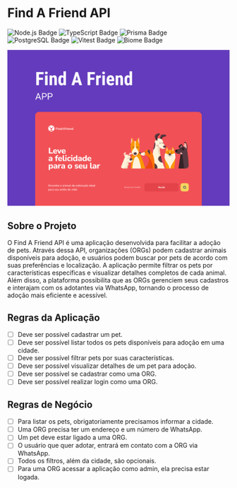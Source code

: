 # Find A Friend API

![Node.js Badge](https://img.shields.io/badge/Node.js-339933?style=for-the-badge&logo=nodedotjs&logoColor=white)
![TypeScript Badge](https://img.shields.io/badge/TypeScript-3178C6?style=for-the-badge&logo=typescript&logoColor=white)
![Prisma Badge](https://img.shields.io/badge/Prisma-2D3748?style=for-the-badge&logo=prisma&logoColor=white)
![PostgreSQL Badge](https://img.shields.io/badge/PostgreSQL-4169E1?style=for-the-badge&logo=postgresql&logoColor=white)
![Vitest Badge](https://img.shields.io/badge/-Vitest-252529?style=for-the-badge&logo=vitest&logoColor=FCC72B)
![Biome Badge](https://img.shields.io/badge/-Biome-252529?style=for-the-badge&logo=biome&logoColor=FFD700)

![Find A Friend API](assets/image.png)

## Sobre o Projeto
O Find A Friend API é uma aplicação desenvolvida para facilitar a adoção de pets. Através dessa API, organizações (ORGs) podem cadastrar animais disponíveis para adoção, e usuários podem buscar por pets de acordo com suas preferências e localização. A aplicação permite filtrar os pets por características específicas e visualizar detalhes completos de cada animal. Além disso, a plataforma possibilita que as ORGs gerenciem seus cadastros e interajam com os adotantes via WhatsApp, tornando o processo de adoção mais eficiente e acessível.

## Regras da Aplicação
- [ ] Deve ser possível cadastrar um pet.
- [ ] Deve ser possível listar todos os pets disponíveis para adoção em uma cidade.
- [ ] Deve ser possível filtrar pets por suas características.
- [ ] Deve ser possível visualizar detalhes de um pet para adoção.
- [ ] Deve ser possível se cadastrar como uma ORG.
- [ ] Deve ser possível realizar login como uma ORG.

## Regras de Negócio
- [ ] Para listar os pets, obrigatoriamente precisamos informar a cidade.
- [ ] Uma ORG precisa ter um endereço e um número de WhatsApp.
- [ ] Um pet deve estar ligado a uma ORG.
- [ ] O usuário que quer adotar, entrará em contato com a ORG via WhatsApp.
- [ ] Todos os filtros, além da cidade, são opcionais.
- [ ] Para uma ORG acessar a aplicação como admin, ela precisa estar logada.
